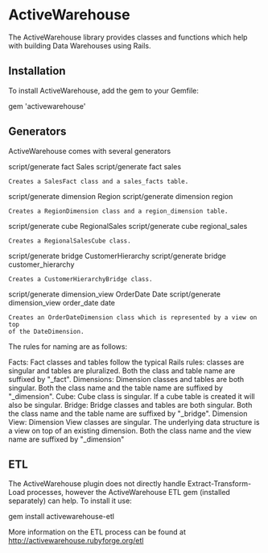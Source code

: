 # ActiveWarehouse

The ActiveWarehouse library provides classes and functions which help with
building Data Warehouses using Rails.

## Installation

To install ActiveWarehouse, add the gem to your Gemfile:

  gem 'activewarehouse'

## Generators

ActiveWarehouse comes with several generators

  script/generate fact Sales
  script/generate fact sales
 
    Creates a SalesFact class and a sales_facts table.
 
  script/generate dimension Region
  script/generate dimension region
   
    Creates a RegionDimension class and a region_dimension table.
 
  script/generate cube RegionalSales
  script/generate cube regional_sales
 
    Creates a RegionalSalesCube class.
   
  script/generate bridge CustomerHierarchy
  script/generate bridge customer_hierarchy
   
    Creates a CustomerHierarchyBridge class.
   
  script/generate dimension_view OrderDate Date
  script/generate dimension_view order_date date
  
    Creates an OrderDateDimension class which is represented by a view on top
    of the DateDimension.
   
The rules for naming are as follows:

Facts:
  Fact classes and tables follow the typical Rails rules: classes are singular
  and tables are pluralized. 
  Both the class and table name are suffixed by "_fact".
Dimensions:
  Dimension classes and tables are both singular. 
  Both the class name and the table name are suffixed by "_dimension".
Cube:
  Cube class is singular. If a cube table is created it will also be singular.
Bridge:
  Bridge classes and tables are both singular.
  Both the class name and the table name are suffixed by "_bridge".
Dimension View:
  Dimension View classes are singular. The underlying data structure is a view
  on top of an existing dimension.
  Both the class name and the view name are suffixed by "_dimension"
  
## ETL

The ActiveWarehouse plugin does not directly handle Extract-Transform-Load
processes, however the ActiveWarehouse ETL gem (installed separately) can help.
To install it use:

  gem install activewarehouse-etl
  
More information on the ETL process can be found at
http://activewarehouse.rubyforge.org/etl
